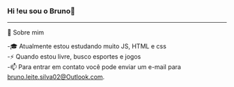 ### Hi !eu sou o Bruno👋
<hr  style="color:orange">
👨  Sobre mim<br>

-🎓
 Atualmente estou estudando muito  JS, HTML e css<br>
-⚡
 Quando estou livre, busco esportes e jogos<br>
-📫
 Para entrar em contato você pode enviar um e-mail para bruno.leite.silva02@Outlook.com.<br>
